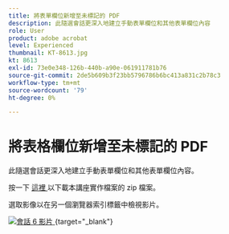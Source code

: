 ```yaml
---
title: 將表單欄位新增至未標記的 PDF
description: 此隨選會話更深入地建立手動表單欄位和其他表單欄位內容
role: User
product: adobe acrobat
level: Experienced
thumbnail: KT-8613.jpg
kt: 8613
exl-id: 73e0e348-126b-440b-a90e-061911781b76
source-git-commit: 2de5b609b3f23bb5796786b6bc413a831c2b78c3
workflow-type: tm+mt
source-wordcount: '79'
ht-degree: 0%

---
```


# 將表格欄位新增至未標記的 PDF

此隨選會話更深入地建立手動表單欄位和其他表單欄位內容。

按一下 [ 這裡 ](../assets/accessibilitysession6.zip) 以下載本講座實作檔案的 zip 檔案。

選取影像以在另一個瀏覽器索引標籤中檢視影片。

[![會話 6 影片 ](../assets/Accessibilitysession6_YT.png) ](https://youtu.be/xh4pJQiY0nw) {target=&quot;_blank&quot;}
